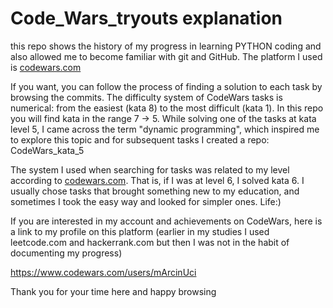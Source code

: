 # Code_Wars_tryouts explanation

this repo shows the history of my progress in learning PYTHON coding and also allowed me to become familiar with git and GitHub. The platform I used is [codewars.com](https://www.codewars.com/)

If you want, you can follow the process of finding a solution to each task by browsing the commits. The difficulty system of CodeWars tasks is numerical: from the easiest (kata 8) to the most difficult (kata 1). In this repo you will find kata in the range 7 -> 5. While solving one of the tasks at kata level 5, I came across the term "dynamic programming", which inspired me to explore this topic and for subsequent tasks I created a repo: CodeWars_kata_5

The system I used when searching for tasks was related to my level according to [codewars.com](https://www.codewars.com/). That is, if I was at level 6, I solved kata 6. I usually chose tasks that brought something new to my education, and sometimes I took the easy way and looked for simpler ones. Life:)

If you are interested in my account and achievements on CodeWars, here is a link to my profile on this platform (earlier in my studies I used leetcode.com and hackerrank.com but then I was not in the habit of documenting my progress)

https://www.codewars.com/users/mArcinUci

Thank you for your time here and happy browsing
